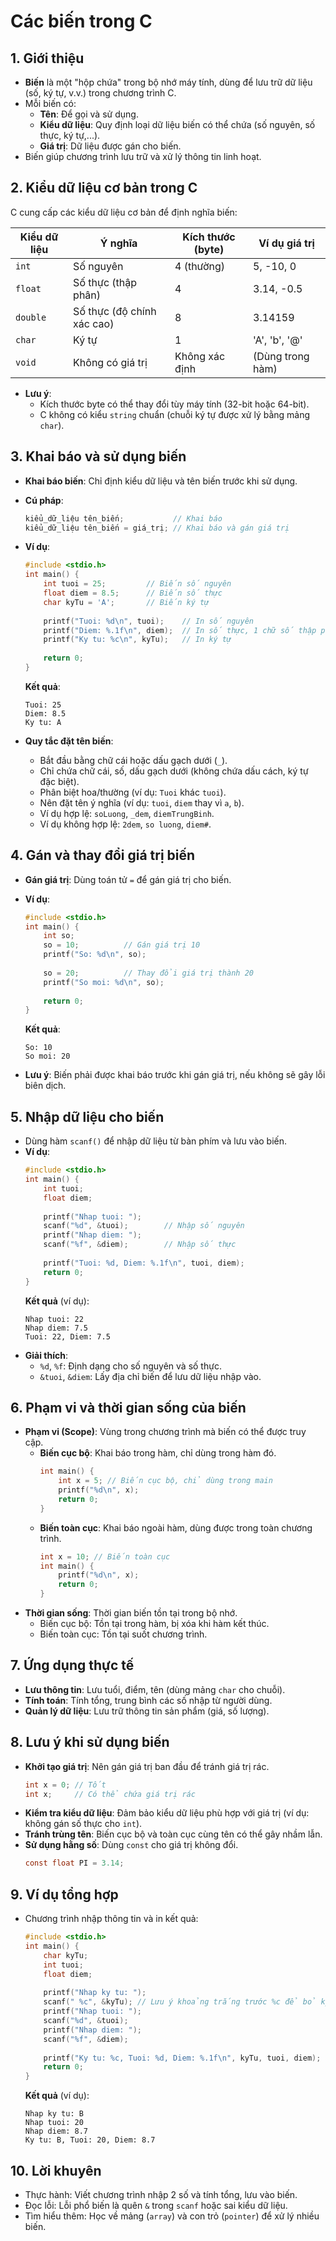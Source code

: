 # Các biến trong C

## 1. Giới thiệu
- **Biến** là một "hộp chứa" trong bộ nhớ máy tính, dùng để lưu trữ dữ liệu (số, ký tự, v.v.) trong chương trình C.
- Mỗi biến có:
  - **Tên**: Để gọi và sử dụng.
  - **Kiểu dữ liệu**: Quy định loại dữ liệu biến có thể chứa (số nguyên, số thực, ký tự,...).
  - **Giá trị**: Dữ liệu được gán cho biến.
- Biến giúp chương trình lưu trữ và xử lý thông tin linh hoạt.

## 2. Kiểu dữ liệu cơ bản trong C
C cung cấp các kiểu dữ liệu cơ bản để định nghĩa biến:

| Kiểu dữ liệu | Ý nghĩa | Kích thước (byte) | Ví dụ giá trị |
|--------------|---------|-------------------|---------------|
| `int`        | Số nguyên | 4 (thường)       | 5, -10, 0     |
| `float`      | Số thực (thập phân) | 4            | 3.14, -0.5    |
| `double`     | Số thực (độ chính xác cao) | 8      | 3.14159       |
| `char`       | Ký tự   | 1                 | 'A', 'b', '@' |
| `void`       | Không có giá trị | Không xác định | (Dùng trong hàm) |

- **Lưu ý**:
  - Kích thước byte có thể thay đổi tùy máy tính (32-bit hoặc 64-bit).
  - C không có kiểu `string` chuẩn (chuỗi ký tự được xử lý bằng mảng `char`).

## 3. Khai báo và sử dụng biến
- **Khai báo biến**: Chỉ định kiểu dữ liệu và tên biến trước khi sử dụng.
- **Cú pháp**:
  ```c
  kiểu_dữ_liệu tên_biến;           // Khai báo
  kiểu_dữ_liệu tên_biến = giá_trị; // Khai báo và gán giá trị
  ```
- **Ví dụ**:
  ```c
  #include <stdio.h>
  int main() {
      int tuoi = 25;         // Biến số nguyên
      float diem = 8.5;      // Biến số thực
      char kyTu = 'A';       // Biến ký tự
      
      printf("Tuoi: %d\n", tuoi);    // In số nguyên
      printf("Diem: %.1f\n", diem);  // In số thực, 1 chữ số thập phân
      printf("Ky tu: %c\n", kyTu);   // In ký tự
      
      return 0;
  }
  ```
  **Kết quả**:
  ```
  Tuoi: 25
  Diem: 8.5
  Ky tu: A
  ```

- **Quy tắc đặt tên biến**:
  - Bắt đầu bằng chữ cái hoặc dấu gạch dưới (`_`).
  - Chỉ chứa chữ cái, số, dấu gạch dưới (không chứa dấu cách, ký tự đặc biệt).
  - Phân biệt hoa/thường (ví dụ: `Tuoi` khác `tuoi`).
  - Nên đặt tên ý nghĩa (ví dụ: `tuoi`, `diem` thay vì `a`, `b`).
  - Ví dụ hợp lệ: `soLuong`, `_dem`, `diemTrungBinh`.
  - Ví dụ không hợp lệ: `2dem`, `so luong`, `diem#`.

## 4. Gán và thay đổi giá trị biến
- **Gán giá trị**: Dùng toán tử `=` để gán giá trị cho biến.
- **Ví dụ**:
  ```c
  #include <stdio.h>
  int main() {
      int so;
      so = 10;          // Gán giá trị 10
      printf("So: %d\n", so);
      
      so = 20;          // Thay đổi giá trị thành 20
      printf("So moi: %d\n", so);
      
      return 0;
  }
  ```
  **Kết quả**:
  ```
  So: 10
  So moi: 20
  ```

- **Lưu ý**: Biến phải được khai báo trước khi gán giá trị, nếu không sẽ gây lỗi biên dịch.

## 5. Nhập dữ liệu cho biến
- Dùng hàm `scanf()` để nhập dữ liệu từ bàn phím và lưu vào biến.
- **Ví dụ**:
  ```c
  #include <stdio.h>
  int main() {
      int tuoi;
      float diem;
      
      printf("Nhap tuoi: ");
      scanf("%d", &tuoi);        // Nhập số nguyên
      printf("Nhap diem: ");
      scanf("%f", &diem);        // Nhập số thực
      
      printf("Tuoi: %d, Diem: %.1f\n", tuoi, diem);
      return 0;
  }
  ```
  **Kết quả** (ví dụ):
  ```
  Nhap tuoi: 22
  Nhap diem: 7.5
  Tuoi: 22, Diem: 7.5
  ```
- **Giải thích**:
  - `%d`, `%f`: Định dạng cho số nguyên và số thực.
  - `&tuoi`, `&diem`: Lấy địa chỉ biến để lưu dữ liệu nhập vào.

## 6. Phạm vi và thời gian sống của biến
- **Phạm vi (Scope)**: Vùng trong chương trình mà biến có thể được truy cập.
  - **Biến cục bộ**: Khai báo trong hàm, chỉ dùng trong hàm đó.
    ```c
    int main() {
        int x = 5; // Biến cục bộ, chỉ dùng trong main
        printf("%d\n", x);
        return 0;
    }
    ```
  - **Biến toàn cục**: Khai báo ngoài hàm, dùng được trong toàn chương trình.
    ```c
    int x = 10; // Biến toàn cục
    int main() {
        printf("%d\n", x);
        return 0;
    }
    ```
- **Thời gian sống**: Thời gian biến tồn tại trong bộ nhớ.
  - Biến cục bộ: Tồn tại trong hàm, bị xóa khi hàm kết thúc.
  - Biến toàn cục: Tồn tại suốt chương trình.

## 7. Ứng dụng thực tế
- **Lưu thông tin**: Lưu tuổi, điểm, tên (dùng mảng `char` cho chuỗi).
- **Tính toán**: Tính tổng, trung bình các số nhập từ người dùng.
- **Quản lý dữ liệu**: Lưu trữ thông tin sản phẩm (giá, số lượng).

## 8. Lưu ý khi sử dụng biến
- **Khởi tạo giá trị**: Nên gán giá trị ban đầu để tránh giá trị rác.
  ```c
  int x = 0; // Tốt
  int x;     // Có thể chứa giá trị rác
  ```
- **Kiểm tra kiểu dữ liệu**: Đảm bảo kiểu dữ liệu phù hợp với giá trị (ví dụ: không gán số thực cho `int`).
- **Tránh trùng tên**: Biến cục bộ và toàn cục cùng tên có thể gây nhầm lẫn.
- **Sử dụng hằng số**: Dùng `const` cho giá trị không đổi.
  ```c
  const float PI = 3.14;
  ```

## 9. Ví dụ tổng hợp
- Chương trình nhập thông tin và in kết quả:
  ```c
  #include <stdio.h>
  int main() {
      char kyTu;
      int tuoi;
      float diem;
      
      printf("Nhap ky tu: ");
      scanf(" %c", &kyTu); // Lưu ý khoảng trắng trước %c để bỏ ký tự thừa
      printf("Nhap tuoi: ");
      scanf("%d", &tuoi);
      printf("Nhap diem: ");
      scanf("%f", &diem);
      
      printf("Ky tu: %c, Tuoi: %d, Diem: %.1f\n", kyTu, tuoi, diem);
      return 0;
  }
  ```
  **Kết quả** (ví dụ):
  ```
  Nhap ky tu: B
  Nhap tuoi: 20
  Nhap diem: 8.7
  Ky tu: B, Tuoi: 20, Diem: 8.7
  ```

## 10. Lời khuyên
- Thực hành: Viết chương trình nhập 2 số và tính tổng, lưu vào biến.
- Đọc lỗi: Lỗi phổ biến là quên `&` trong `scanf` hoặc sai kiểu dữ liệu.
- Tìm hiểu thêm: Học về mảng (`array`) và con trỏ (`pointer`) để xử lý nhiều biến.